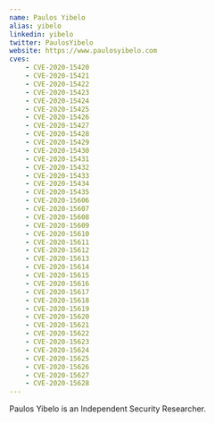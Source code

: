 ```yaml
---
name: Paulos Yibelo
alias: yibelo
linkedin: yibelo
twitter: PaulosYibelo
website: https://www.paulosyibelo.com
cves:
    - CVE-2020-15420
    - CVE-2020-15421
    - CVE-2020-15422
    - CVE-2020-15423
    - CVE-2020-15424
    - CVE-2020-15425
    - CVE-2020-15426
    - CVE-2020-15427
    - CVE-2020-15428
    - CVE-2020-15429
    - CVE-2020-15430
    - CVE-2020-15431
    - CVE-2020-15432
    - CVE-2020-15433
    - CVE-2020-15434
    - CVE-2020-15435
    - CVE-2020-15606
    - CVE-2020-15607
    - CVE-2020-15608
    - CVE-2020-15609
    - CVE-2020-15610
    - CVE-2020-15611
    - CVE-2020-15612
    - CVE-2020-15613
    - CVE-2020-15614
    - CVE-2020-15615
    - CVE-2020-15616
    - CVE-2020-15617
    - CVE-2020-15618
    - CVE-2020-15619
    - CVE-2020-15620
    - CVE-2020-15621
    - CVE-2020-15622
    - CVE-2020-15623
    - CVE-2020-15624
    - CVE-2020-15625
    - CVE-2020-15626
    - CVE-2020-15627
    - CVE-2020-15628
---
```

Paulos Yibelo is an Independent Security Researcher.
